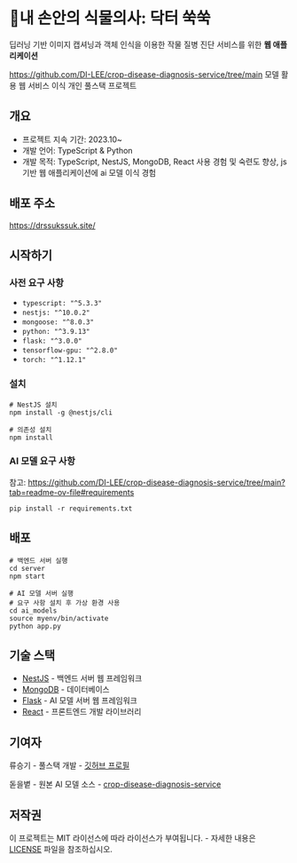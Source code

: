 # 🌱내 손안의 식물의사: 닥터 쑥쑥

딥러닝 기반 이미지 캡셔닝과 객체 인식을 이용한 작물 질병 진단 서비스를 위한 **웹 애플리케이션**

https://github.com/DI-LEE/crop-disease-diagnosis-service/tree/main 모델 활용 웹 서비스 이식 개인 풀스택 프로젝트

## 개요
* 프로젝트 지속 기간: 2023.10~
* 개발 언어: TypeScript & Python
* 개발 목적: TypeScript, NestJS, MongoDB, React 사용 경험 및 숙련도 향상, js 기반 웹 애플리케이션에 ai 모델 이식 경험

## 배포 주소
https://drssukssuk.site/

## 시작하기

### 사전 요구 사항

* `typescript: "^5.3.3"`
* `nestjs: "^10.0.2"`
* `mongoose: "^8.0.3"`
* `python: "^3.9.13"`
* `flask: "^3.0.0"`
* `tensorflow-gpu: "^2.8.0"`
* `torch: "^1.12.1"`

### 설치

```
# NestJS 설치
npm install -g @nestjs/cli

# 의존성 설치
npm install
```

### AI 모델 요구 사항

참고: https://github.com/DI-LEE/crop-disease-diagnosis-service/tree/main?tab=readme-ov-file#requirements

```
pip install -r requirements.txt
```

## 배포

```
# 백엔드 서버 실행
cd server
npm start

# AI 모델 서버 실행
# 요구 사항 설치 후 가상 환경 사용
cd ai_models
source myenv/bin/activate
python app.py
```

## 기술 스택

* [NestJS](https://nestjs.com) - 백엔드 서버 웹 프레임워크
* [MongoDB](https://www.mongodb.com/ko-kr) - 데이터베이스
* [Flask](https://flask-docs-kr.readthedocs.io/ko/latest/quickstart.html) - AI 모델 서버 웹 프레임워크
* [React](https://ko.legacy.reactjs.org/) - 프론트엔드 개발 라이브러리

## 기여자

류승기 - 풀스택 개발 - [깃허브 프로필](https://github.com/eukkki210)

돋을볕 - 원본 AI 모델 소스 - [crop-disease-diagnosis-service](https://github.com/DI-LEE/crop-disease-diagnosis-service)

## 저작권

이 프로젝트는 MIT 라이선스에 따라 라이선스가 부여됩니다. - 자세한 내용은 [LICENSE](LICENSE) 파일을 참조하십시오.
